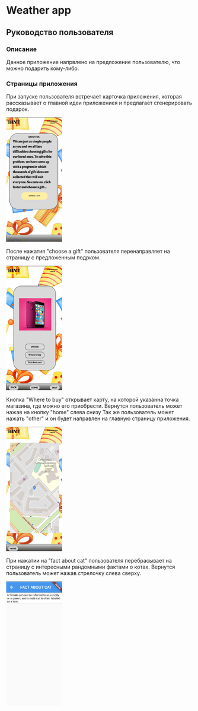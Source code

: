 # Weather app

## Руководство пользователя

### Описание
Данное приложение напрвлено на предложение пользователю, что можно подарить кому-либо.

### Страницы приложения
При запуске пользователя встречает карточка приложения, которая рассказывает о главной идеи приложениея и предлагает сгенерировать подарок.

<img src="MAIN.png" width=30% alt="MAIN">

После нажатия "choose a gift" пользователя перенаправляет на страницу с предложенным подрком.

<img src="GIFT.png" width=30% alt="GIFT">

Кнопка "Where to buy" открывает карту, на которой указанна точка магазина, где можно его приобрести. Вернутся пользователь может нажав на кнопку "home" слева снизу
Так же пользователь может нажать "other" и он будет направлен на главную страницу приложения.

<img src="MAP.png" width=30% alt="MAP">

При нажатии на "fact about cat" пользователя перебрасывает на страницу с интересными рандомными фактами о котах. Вернутся пользователь может нажав стрелочку слева сверху.

<img src="FACTaboutCAT.png" width=30% alt="FACTaboutCAT"> 
